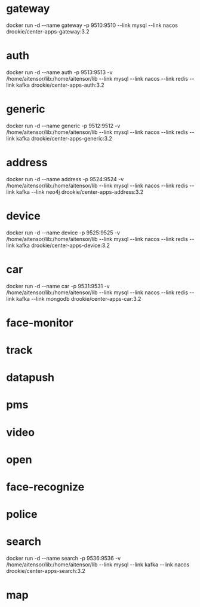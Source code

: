 # gateway
 docker run -d --name gateway -p 9510:9510 --link mysql --link nacos drookie/center-apps-gateway:3.2
# auth
  docker run -d --name auth -p 9513:9513 -v /home/aitensor/lib:/home/aitensor/lib --link mysql --link nacos --link redis --link kafka drookie/center-apps-auth:3.2
# generic
  docker run -d --name generic -p 9512:9512 -v /home/aitensor/lib:/home/aitensor/lib --link mysql --link nacos --link redis --link kafka  drookie/center-apps-generic:3.2
# address
 docker run -d --name address -p 9524:9524 -v /home/aitensor/lib:/home/aitensor/lib --link mysql --link nacos --link redis --link kafka --link neo4j drookie/center-apps-address:3.2
# device
 docker run -d --name device -p 9525:9525 -v /home/aitensor/lib:/home/aitensor/lib --link mysql --link nacos --link redis --link kafka drookie/center-apps-device:3.2
# car
 docker run -d --name car -p 9531:9531 -v /home/aitensor/lib:/home/aitensor/lib --link mysql --link nacos --link redis --link kafka  --link mongodb drookie/center-apps-car:3.2
# face-monitor
# track
# datapush
# pms
# video
# open
# face-recognize
# police
# search
  docker run -d --name search -p 9536:9536 -v /home/aitensor/lib:/home/aitensor/lib --link mysql --link kafka --link nacos  drookie/center-apps-search:3.2
# map
